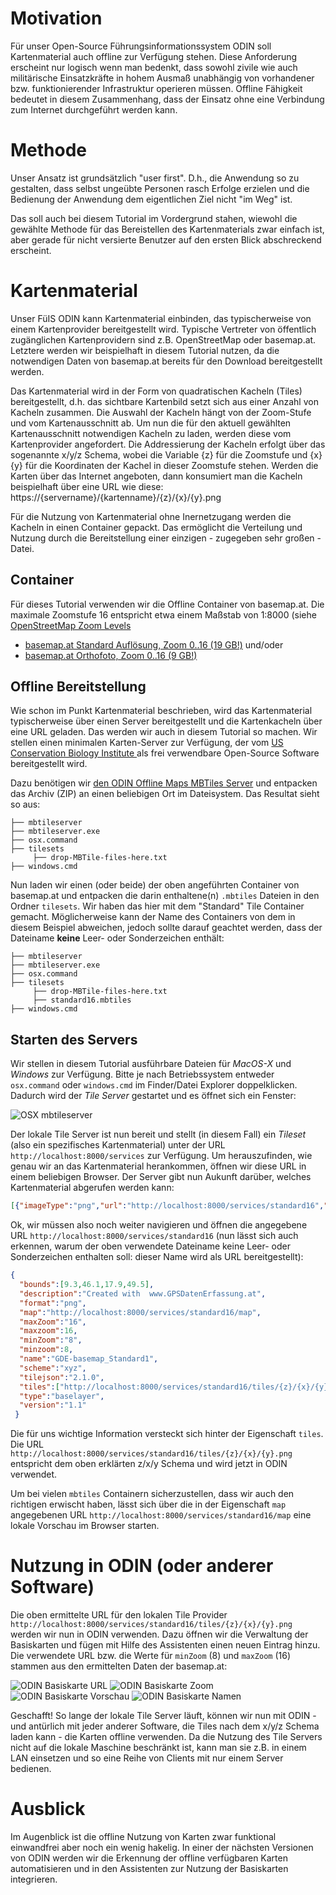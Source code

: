# Motivation

Für unser Open-Source Führungsinformationssystem ODIN soll Kartenmaterial auch offline zur Verfügung stehen. Diese Anforderung erscheint nur logisch wenn man bedenkt, dass sowohl zivile wie auch militärische Einsatzkräfte in hohem Ausmaß unabhängig von vorhandener bzw. funktionierender Infrastruktur operieren müssen. Offline Fähigkeit bedeutet in diesem Zusammenhang, dass der Einsatz ohne eine Verbindung zum Internet durchgeführt werden kann.

# Methode

Unser Ansatz ist grundsätzlich "user first". D.h., die Anwendung so zu gestalten, dass selbst ungeübte Personen rasch Erfolge erzielen und die Bedienung der Anwendung dem eigentlichen Ziel nicht "im Weg" ist.

Das soll auch bei diesem Tutorial im Vordergrund stahen, wiewohl die gewählte Methode für das Bereistellen des Kartenmaterials zwar einfach ist, aber gerade für nicht versierte Benutzer auf den ersten Blick abschreckend erscheint.

# Kartenmaterial
Unser FüIS ODIN kann Kartenmaterial einbinden, das typischerweise von einem Kartenprovider bereitgestellt wird. Typische Vertreter von öffentlich zugänglichen Kartenprovidern sind z.B. OpenStreetMap oder basemap.at. Letztere werden wir beispielhaft in diesem Tutorial nutzen, da die notwendigen Daten von basemap.at bereits für den Download bereitgestellt werden.

Das Kartenmaterial wird in der Form von quadratischen Kacheln (Tiles) bereitgestellt, d.h. das sichtbare Kartenbild setzt sich aus einer Anzahl von Kacheln zusammen. Die Auswahl der Kacheln hängt von der Zoom-Stufe und vom Kartenausschnitt ab. Um nun die für den aktuell gewählten Kartenausschnitt notwendigen Kacheln zu laden, werden diese vom Kartenprovider angefordert. Die Addressierung der Kacheln erfolgt über das sogenannte x/y/z Schema, wobei die Variable {z}
 für die Zoomstufe und {x}{y} für die Koordinaten der Kachel in dieser Zoomstufe stehen. Werden die Karten über das Internet angeboten, dann konsumiert man die Kacheln beispielhaft über eine URL wie diese: https://{servername}/{kartenname}/{z}/{x}/{y}.png
 
Für die Nutzung von Kartenmaterial ohne Inernetzugang werden die Kacheln in einen Container gepackt. Das ermöglicht die Verteilung und Nutzung durch die Bereitstellung einer einzigen - zugegeben sehr großen - Datei.
 
## Container
Für dieses Tutorial verwenden wir die Offline Container von basemap.at. Die maximale Zoomstufe 16 entspricht etwa einem Maßstab von 1:8000 (siehe [OpenStreetMap Zoom Levels](https://wiki.openstreetmap.org/wiki/Zoom_levels)

* [basemap.at Standard Auflösung, Zoom 0..16 (19 GB!)](https://www.basemap.at/downloads/offline/bmap_standard_mbtiles_L00bisL16.zip)
und/oder
* [basemap.at Orthofoto, Zoom 0..16 (9 GB!)](https://www.basemap.at/downloads/offline/bmap_orthofoto_mbtiles_L00bisL16.zip)
 
 
## Offline Bereitstellung
Wie schon im Punkt Kartenmaterial beschrieben, wird das Kartenmaterial typischerweise über einen Server bereitgestellt und die Kartenkacheln über eine URL geladen. Das werden wir auch in diesem Tutorial so machen. Wir stellen einen minimalen Karten-Server zur Verfügung, der vom [US Conservation Biology Institute
](https://github.com/consbio/mbtileserver) als frei verwendbare Open-Source Software bereitgestellt wird.

Dazu benötigen wir [den ODIN Offline Maps MBTiles Server](https://github.com/syncpoint/offline-mbtiles/releases/download/v1.0/ODIN_Offline_Maps.zip) und entpacken das Archiv (ZIP) an einen beliebigen Ort im Dateisystem. Das Resultat sieht so aus:

```
├── mbtileserver
├── mbtileserver.exe
├── osx.command
├── tilesets
     ├── drop-MBTile-files-here.txt
├── windows.cmd
```

Nun laden wir einen (oder beide) der oben angeführten Container von basemap.at und entpacken die darin enthaltene(n) ```.mbtiles``` Dateien in den Ordner ```tilesets```. Wir haben das hier mit dem "Standard" Tile Container gemacht. Möglicherweise kann der Name des Containers von dem in diesem Beispiel abweichen, jedoch sollte darauf geachtet werden, dass der Dateiname __keine__ Leer- oder Sonderzeichen enthält:

```
├── mbtileserver
├── mbtileserver.exe
├── osx.command
├── tilesets
     ├── drop-MBTile-files-here.txt
     ├── standard16.mbtiles
├── windows.cmd
```

## Starten des Servers
Wir stellen in diesem Tutorial ausführbare Dateien für _MacOS-X_ und _Windows_ zur Verfügung. Bitte je nach Betriebssystem entweder ```osx.command``` oder ```windows.cmd``` im Finder/Datei Explorer doppelklicken. Dadurch wird der _Tile Server_ gestartet und es öffnet sich ein Fenster:

![OSX mbtileserver](offline-mbtiles-osx.png)

Der lokale Tile Server ist nun bereit und stellt (in diesem Fall) ein _Tileset_ (also ein spezifisches Kartenmaterial) unter der URL ```http://localhost:8000/services``` zur Verfügung. Um herauszufinden, wie genau wir an das Kartenmaterial herankommen, öffnen wir diese URL in einem beliebigen Browser. Der Server gibt nun Aukunft darüber, welches Kartenmaterial abgerufen werden kann:

```json
[{"imageType":"png","url":"http://localhost:8000/services/standard16","name":"GDE-basemap_Standard1"}]
```

Ok, wir müssen also noch weiter navigieren und öffnen die angegebene URL ```http://localhost:8000/services/standard16``` (nun lässt sich auch erkennen, warum der oben verwendete Dateiname keine Leer- oder Sonderzeichen enthalten soll: dieser Name wird als URL bereitgestellt):
 
```json
{
  "bounds":[9.3,46.1,17.9,49.5],
  "description":"Created with  www.GPSDatenErfassung.at",
  "format":"png",
  "map":"http://localhost:8000/services/standard16/map",
  "maxZoom":"16",
  "maxzoom":16,
  "minZoom":"8",
  "minzoom":8,
  "name":"GDE-basemap_Standard1",
  "scheme":"xyz",
  "tilejson":"2.1.0",
  "tiles":["http://localhost:8000/services/standard16/tiles/{z}/{x}/{y}.png"],
  "type":"baselayer",
  "version":"1.1"
 }
```
 
Die für uns wichtige Information versteckt sich hinter der Eigenschaft ```tiles```. Die URL ```http://localhost:8000/services/standard16/tiles/{z}/{x}/{y}.png``` entspricht dem oben erklärten z/x/y Schema und wird jetzt in ODIN verwendet.

Um bei vielen ```mbtiles``` Containern sicherzustellen, dass wir auch den richtigen erwischt haben, lässt sich über die in der Eigenschaft ```map``` angegebenen URL ```http://localhost:8000/services/standard16/map``` eine lokale Vorschau im Browser starten.
 
# Nutzung in ODIN (oder anderer Software)
Die oben ermittelte URL für den lokalen Tile Provider ```http://localhost:8000/services/standard16/tiles/{z}/{x}/{y}.png``` werden wir nun in ODIN verwenden. Dazu öffnen wir die Verwaltung der Basiskarten und fügen mit Hilfe des Assistenten einen neuen Eintrag hinzu. Die verwendete URL bzw. die Werte für ```minZoom``` (8) und ```maxZoom``` (16) stammen aus den ermittelten Daten der basemap.at:

![ODIN Basiskarte URL](ODIN-Basiskarte-URL.png)
![ODIN Basiskarte Zoom](ODIN-Basiskarte-MinMax-Zoom.png)
![ODIN Basiskarte Vorschau](ODIN-Basiskarte-Vorschau.png)
![ODIN Basiskarte Namen](ODIN-Basiskarte-Namen.png)

Geschafft! So lange der lokale Tile Server läuft, können wir nun mit ODIN - und antürlich mit jeder anderer Software, die Tiles nach dem x/y/z Schema laden kann - die Karten offline verwenden. Da die Nutzung des Tile Servers nicht auf die lokale Maschine beschränkt ist, kann man sie z.B. in einem LAN einsetzen und so eine Reihe von Clients mit nur einem Server bedienen.

# Ausblick
Im Augenblick ist die offline Nutzung von Karten zwar funktional einwandfrei aber noch ein wenig hakelig. In einer der nächsten Versionen von ODIN werden wir die Erkennung der offline verfügbaren Karten automatisieren und in den Assistenten zur Nutzung der Basiskarten integrieren.
